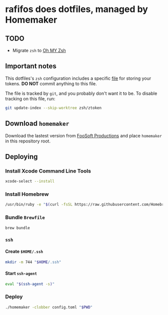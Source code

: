 # rafifos does dotfiles, managed by Homemaker

## TODO

- Migrate `zsh` to [Oh MY Zsh](https://github.com/robbyrussell/oh-my-zsh)

## Important notes

This dotfiles's `zsh` configuration includes a specific [file](zsh/ztoken) for storing your tokens. **DO NOT** commit anything to this file.

The file is tracked by `git`, and you probably don't want it to be. To disable tracking on this file, run:

```sh
git update-index --skip-worktree zsh/ztoken
```

## Download `homemaker`

Download the lastest version from [FooSoft Productions](https://foosoft.net/projects/homemaker/dl/homemaker_darwin_amd64.tar.gz) and place `homemaker` in this repository root.

## Deploying

### Install Xcode Command Line Tools

```sh
xcode-select --install
```

### Install Homebrew

```sh
/usr/bin/ruby -e "$(curl -fsSL https://raw.githubusercontent.com/Homebrew/install/master/install)"
```

### Bundle `Brewfile`

```sh
brew bundle
```

### `ssh`

#### Create `$HOME/.ssh`

```sh
mkdir -m 744 "$HOME/.ssh"
```

#### Start `ssh-agent`

```sh
eval "$(ssh-agent -s)"
```

### Deploy

```sh
./homemaker -clobber config.toml "$PWD"
```
